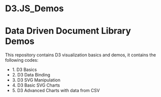 # D3.JS_Demos
<h1>Data Driven Document Library Demos</h1>
This repository contains D3 visualization basics and demos, it contains the following codes:
<ul>
  <li>1. D3 Basics</li>
  <li>2. D3 Data Binding</li> 
  <li>3. D3 SVG Manipulation</li> 
  <li>4. D3 Basic SVG Charts</li>
  <li>5. D3 Advanced Charts with data from CSV</li>
</ul>
